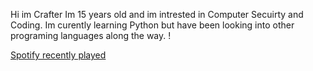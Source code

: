 Hi im Crafter Im 15 years old and im intrested in Computer Secuirty and Coding.
Im curently learning Python but have been looking into other programing languages along the way.
!

[Spotify recently played](https://spotify-recently-played-readme.vercel.app/api?user=robd62w79na12r3obg2x1yn7v&width=600)

